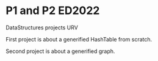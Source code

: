 # P1 and P2 ED2022
DataStructures projects URV

First project is about a generified HashTable from scratch.

Second project is about a generified graph.
